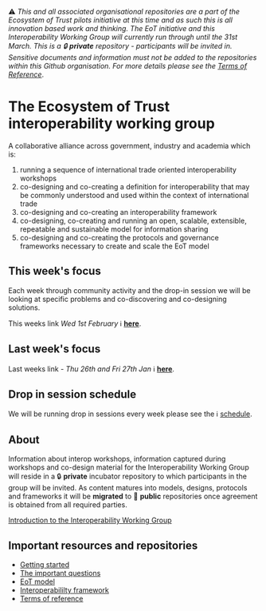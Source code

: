 ⚠️ *This and all associated organisational repositories are a part of the Ecosystem of Trust pilots initiative at this time and as such this is all innovation based work and thinking. The EoT initiative and this Interoperability Working Group will currently run through until the 31st March. This is a 🔒 **private** repository - participants will be invited in. Sensitive documents and information must not be added to the repositories within this Github organisation. For more details please see the [Terms of Reference](https://github.com/ecosystem-of-trust-interoperability/interoperability-working-group/blob/main/terms-of-reference.md)*.

# The Ecosystem of Trust interoperability working group

A collaborative alliance across government, industry and academia which is:

1. running a sequence of international trade oriented interoperability workshops
2. co-designing and co-creating a definition for interoperability that may be commonly understood and used within the context of international trade
3. co-designing and co-creating an interoperability framework
4. co-designing, co-creating and running an open, scalable, extensible, repeatable and sustainable model for information sharing
5. co-designing and co-creating the protocols and governance frameworks necessary to create and scale the EoT model

## This week's focus

Each week through community activity and the drop-in session we will be looking at specific problems and co-discovering and co-designing solutions.

This weeks link *Wed 1st February* ℹ️ **[here](https://github.com/ecosystem-of-trust-interoperability/interoperability-working-group/blob/main/README.md)**.

## Last week's focus

Last weeks link - *Thu 26th and Fri 27th Jan* ℹ️ **[here](https://github.com/ecosystem-of-trust-interoperability/interoperability-working-group/blob/main/workshops/2023-01-27_workshop-2_kickoff.md)**.

## Drop in session schedule

We will be running drop in sessions every week please see the ℹ️ [schedule](https://github.com/ecosystem-of-trust-interoperability/interoperability-working-group/blob/main/drop-in-sessions-schedule.md).

## About

Information about interop workshops, information captured during workshops and co-design material for the Interoperability Working Group will reside in a 🔒 **private** incubator repository to which participants in the group will be invited. As content matures into models, designs, protocols and frameworks it will be **migrated** to 📢 **public** repositories once agreement is obtained from all required parties.

[Introduction to the Interoperability Working Group](https://github.com/ecosystem-of-trust-interoperability/interoperability-working-group)

## Important resources and repositories

- [Getting started](https://github.com/ecosystem-of-trust-interoperability/interoperability-working-group/blob/main/getting-started.md)
- [The important questions](https://github.com/ecosystem-of-trust-interoperability/interoperability-working-group/blob/main/the-important-questions.md)
- [EoT model](https://github.com/ecosystem-of-trust-interoperability/interoperability-working-group/blob/main/EoT-model.md)
- [Interoperabililty framework](https://github.com/ecosystem-of-trust-interoperability/interoperability-working-group/blob/main/terms-of-reference.md)
- [Terms of reference](https://github.com/ecosystem-of-trust-interoperability/interoperability-working-group/blob/main/terms-of-reference.md)


